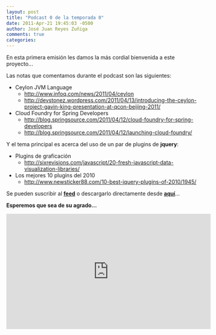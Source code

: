 ```yaml
---
layout: post
title: "Podcast 0 de la temporada 0"
date: 2011-Apr-21 19:45:03 -0500
author: José Juan Reyes Zuñiga
comments: true
categories: 
---
```


En esta primera emisión les damos la más cordial bienvenida a este proyecto...

Las notas que comentamos durante el podcast son las siguientes:
<div>
<ul id="internal-source-marker_0.6223568611312658">
  <li>Ceylon JVM Language
<ul>
  <li><a href="http://www.infoq.com/news/2011/04/ceylon">http://www.infoq.com/news/2011/04/ceylon</a></li>
  <li><a href="http://devstonez.wordpress.com/2011/04/13/introducing-the-ceylon-project-gavin-king-presentation-at-qcon-beijing-2011/">http://devstonez.wordpress.com/2011/04/13/introducing-the-ceylon-project-gavin-king-presentation-at-qcon-beijing-2011/</a></li>
</ul>
</li>
  <li>Cloud Foundry for Spring Developers
<ul>
  <li><a href="http://blog.springsource.com/2011/04/12/cloud-foundry-for-spring-developers/">http://blog.springsource.com/2011/04/12/cloud-foundry-for-spring-developers</a></li>
  <li><a href="http://blog.springsource.com/2011/04/12/launching-cloud-foundry/">http://blog.springsource.com/2011/04/12/launching-cloud-foundry/</a></li>
</ul>
</li>
</ul>
</div>
<!-- more -->
Y el tema principal es acerca del uso de un par de plugins de <strong>jquery</strong>:
<ul>
  <li>Plugins de graficación
<ul>
  <li><a href="http://sixrevisions.com/javascript/20-fresh-javascript-data-visualization-libraries/">http://sixrevisions.com/javascript/20-fresh-javascript-data-visualization-libraries/</a></li>
</ul>
</li>
  <li>Los mejores 10 plugins del 2010
<ul>
  <li><a href="http://www.newsticker88.com/10-best-jquery-plugins-of-2010/1945/">http://www.newsticker88.com/10-best-jquery-plugins-of-2010/1945/</a></li>
</ul>
</li>
</ul>
Se pueden suscribir al <strong><a href="http://vivecodigo.org/feed.xml">feed</a></strong> o descargarlo directamente desde <strong><a href="http://s3.amazonaws.com/media.vivecodigo.org/podcast/temporada0/ViveCodigo00x00_low.mov">aquí</a></strong>...

<strong>Esperemos que sea de su agrado...</strong>

<iframe src="http://player.vimeo.com/video/22732462" width="540" height="304" frameborder="0"></iframe>

<strong>
</strong>